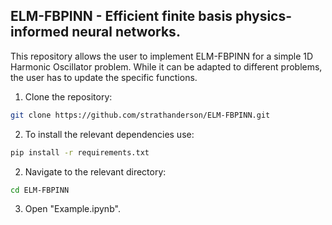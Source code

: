 ## ELM-FBPINN - Efficient finite basis physics-informed neural networks.

This repository allows the user to implement ELM-FBPINN for a simple 1D Harmonic Oscillator problem. While it can be adapted to different problems, the user has to update the specific functions.

1. Clone the repository:
```bash
git clone https://github.com/strathanderson/ELM-FBPINN.git
```
2. To install the relevant dependencies use:
```bash
pip install -r requirements.txt
```

2. Navigate to the relevant directory:
```bash
cd ELM-FBPINN
```

3. Open "Example.ipynb". 
